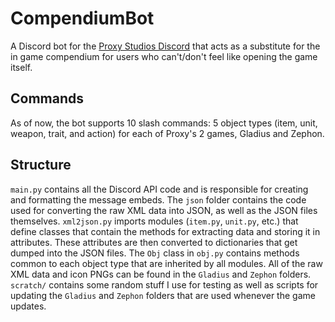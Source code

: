 # CompendiumBot
A Discord bot for the [Proxy Studios Discord](https://discord.gg/proxystudios) that acts as a substitute for the in game compendium for users who can't/don't feel like opening the game itself.

## Commands
As of now, the bot supports 10 slash commands: 5 object types (item, unit, weapon, trait, and action) for each of Proxy's 2 games, Gladius and Zephon.

## Structure
`main.py` contains all the Discord API code and is responsible for creating and formatting the message embeds.
The `json` folder contains the code used for converting the raw XML data into JSON, as well as the JSON files themselves. `xml2json.py` imports modules (`item.py`, `unit.py`, etc.) that define classes that contain the methods for extracting data and storing it in attributes. These attributes are then converted to dictionaries that get dumped into the JSON files. The `Obj` class in `obj.py` contains methods common to each object type that are inherited by all modules.
All of the raw XML data and icon PNGs can be found in the `Gladius` and `Zephon` folders. `scratch/` contains some random stuff I use for testing as well as scripts for updating the `Gladius` and `Zephon` folders that are used whenever the game updates.
